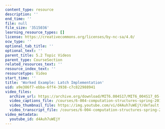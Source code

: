 ```yaml
---
content_type: resource
description: ''
end_time: ''
file: null
file_size: '3515036'
learning_resource_types: []
license: https://creativecommons.org/licenses/by-nc-sa/4.0/
ocw_type: ''
optional_tab_title: ''
optional_text: ''
parent_title: 5.2 Topic Videos
parent_type: CourseSection
related_resources_text: ''
resource_index_text: ''
resourcetype: Video
start_time: ''
title: 'Worked Example: Latch Implementation'
uid: a9e386f7-ebba-6ff4-3938-c7c822988941
video_files:
  archive_url: https://archive.org/download/MIT6.004S17/MIT6_004S17_05-02-07-01_300k.mp4
  video_captions_file: /courses/6-004-computation-structures-spring-2017/9a6431bae9375a5fa702819e7ba92ffa_d4Auh7uWEjY.vtt
  video_thumbnail_file: https://img.youtube.com/vi/d4Auh7uWEjY/default.jpg
  video_transcript_file: /courses/6-004-computation-structures-spring-2017/8097f5f0f18fbca49cdbfb064a33306e_d4Auh7uWEjY.pdf
video_metadata:
  youtube_id: d4Auh7uWEjY
---
```

